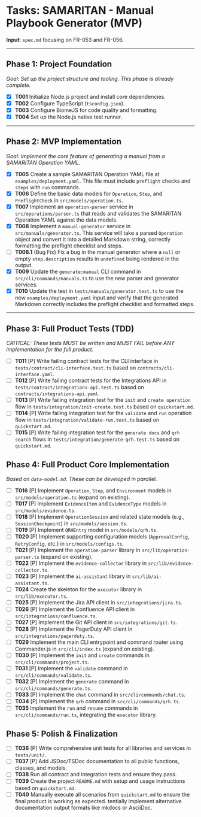 # Tasks: SAMARITAN - Manual Playbook Generator (MVP)

**Input**: `spec.md` focusing on FR-053 and FR-056.

---

## Phase 1: Project Foundation
*Goal: Set up the project structure and tooling. This phase is already complete.*

- [x] **T001** Initialize Node.js project and install core dependencies.
- [x] **T002** Configure TypeScript (`tsconfig.json`).
- [x] **T003** Configure BiomeJS for code quality and formatting.
- [x] **T004** Set up the Node.js native test runner.

---

## Phase 2: MVP Implementation
*Goal: Implement the core feature of generating a manual from a SAMARITAN Operation YAML.*

- [x] **T005** Create a sample SAMARITAN Operation YAML file at `examples/deployment.yaml`. This file must include `preflight` checks and `steps` with `run` commands.
- [x] **T006** Define the basic data models for `Operation`, `Step`, and `PreflightCheck` in `src/models/operation.ts`.
- [x] **T007** Implement an `operation-parser` service in `src/operations/parser.ts` that reads and validates the SAMARITAN Operation YAML against the data models.
- [x] **T008** Implement a `manual-generator` service in `src/manuals/generator.ts`. This service will take a parsed `Operation` object and convert it into a detailed Markdown string, correctly formatting the preflight checklist and steps.
- [ ] **T008.1** (Bug Fix) Fix a bug in the manual generator where a `null` or empty `step.description` results in `undefined` being rendered in the output.
- [x] **T009** Update the `generate:manual` CLI command in `src/cli/commands/manuals.ts` to use the new parser and generator services.
- [x] **T010** Update the test in `tests/manuals/generator.test.ts` to use the new `examples/deployment.yaml` input and verify that the generated Markdown correctly includes the preflight checklist and formatted steps.

---

## Phase 3: Full Product Tests (TDD)
*CRITICAL: These tests MUST be written and MUST FAIL before ANY implementation for the full product.*

- [ ] **T011** [P] Write failing contract tests for the CLI interface in `tests/contract/cli-interface.test.ts` based on `contracts/cli-interface.yaml`.
- [ ] **T012** [P] Write failing contract tests for the Integrations API in `tests/contract/integrations-api.test.ts` based on `contracts/integrations-api.yaml`.
- [ ] **T013** [P] Write failing integration test for the `init` and `create operation` flow in `tests/integration/init-create.test.ts` based on `quickstart.md`.
- [ ] **T014** [P] Write failing integration test for the `validate` and `run` operation flow in `tests/integration/validate-run.test.ts` based on `quickstart.md`.
- [ ] **T015** [P] Write failing integration test for the `generate docs` and `qrh search` flows in `tests/integration/generate-qrh.test.ts` based on `quickstart.md`.

## Phase 4: Full Product Core Implementation
*Based on `data-model.md`. These can be developed in parallel.*

- [ ] **T016** [P] Implement `Operation`, `Step`, and `Environment` models in `src/models/operation.ts` (expand on existing).
- [ ] **T017** [P] Implement `EvidenceItem` and `EvidenceType` models in `src/models/evidence.ts`.
- [ ] **T018** [P] Implement `OperationSession` and related state models (e.g., `SessionCheckpoint`) in `src/models/session.ts`.
- [ ] **T019** [P] Implement `QRHEntry` model in `src/models/qrh.ts`.
- [ ] **T020** [P] Implement supporting configuration models (`ApprovalConfig`, `RetryConfig`, etc.) in `src/models/configs.ts`.
- [ ] **T021** [P] Implement the `operation-parser` library in `src/lib/operation-parser.ts` (expand on existing).
- [ ] **T022** [P] Implement the `evidence-collector` library in `src/lib/evidence-collector.ts`.
- [ ] **T023** [P] Implement the `ai-assistant` library in `src/lib/ai-assistant.ts`.
- [ ] **T024** Create the skeleton for the `executor` library in `src/lib/executor.ts`.
- [ ] **T025** [P] Implement the Jira API client in `src/integrations/jira.ts`.
- [ ] **T026** [P] Implement the Confluence API client in `src/integrations/confluence.ts`.
- [ ] **T027** [P] Implement the Git API client in `src/integrations/git.ts`.
- [ ] **T028** [P] Implement the PagerDuty API client in `src/integrations/pagerduty.ts`.
- [ ] **T029** Implement the main CLI entrypoint and command router using Commander.js in `src/cli/index.ts` (expand on existing).
- [ ] **T030** [P] Implement the `init` and `create` commands in `src/cli/commands/project.ts`.
- [ ] **T031** [P] Implement the `validate` command in `src/cli/commands/validate.ts`.
- [ ] **T032** [P] Implement the `generate` command in `src/cli/commands/generate.ts`.
- [ ] **T033** [P] Implement the `chat` command in `src/cli/commands/chat.ts`.
- [ ] **T034** [P] Implement the `qrh` command in `src/cli/commands/qrh.ts`.
- [ ] **T035** Implement the `run` and `resume` commands in `src/cli/commands/run.ts`, integrating the `executor` library.

## Phase 5: Polish & Finalization

- [ ] **T036** [P] Write comprehensive unit tests for all libraries and services in `tests/unit/`.
- [ ] **T037** [P] Add JSDoc/TSDoc documentation to all public functions, classes, and models.
- [ ] **T038** Run all contract and integration tests and ensure they pass.
- [ ] **T039** Create the project `README.md` with setup and usage instructions based on `quickstart.md`.
- [ ] **T040** Manually execute all scenarios from `quickstart.md` to ensure the final product is working as expected.
tentially implement alternative documentation output formats like mkdocs or AsciiDoc.
